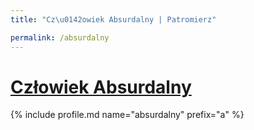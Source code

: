 ```yaml
---
title: "Cz\u0142owiek Absurdalny | Patromierz"

permalink: /absurdalny
---
```


# [Człowiek Absurdalny](https://patronite.pl/absurdalny)

{% include profile.md name="absurdalny" prefix="a" %}
